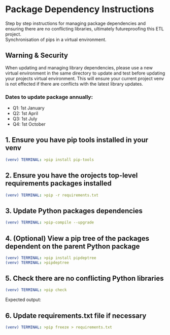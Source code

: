 # Package Dependency Instructions

Step by step instructions for managing package dependencies and ensuring there are no conflicting libraries, ultimately futureproofing this ETL project.    
Synchronisation of pips in a virtual environment.

## Warning & Security
When updating and managing library dependencies, please use a new virtual environment in the same directory to update and test before updating your projects virtual environment. This will ensure your current project venv is not effected if there are conflicts with the latest library updates.

### Dates to update package annually:
+ Q1: 1st January
+ Q2: 1st April
+ Q3: 1st July
+ Q4: 1st October

## 1. Ensure you have pip tools installed in your venv
```yml 
(venv) TERMINAL: >pip install pip-tools
```

## 2. Ensure you have the orojects top-level requirements packages installed

```yaml
(venv) TERMINAL: >pip -r requirements.txt
```
## 3. Update Python packages dependencies

```yaml
(venv) TERMINAL: >pip-compile --upgrade
```

## 4. (Optional) View a pip tree of the packages dependent on the parent Python package

```yaml
(venv) TERMINAL: >pip install pipdeptree
(venv) TERMINAL: >pipdeptree
```
## 5. Check there are no conflicting Python libraries

```yaml
(venv) TERMINAL: >pip check
```
Expected output:
    

## 6. Update requirements.txt file if necessary

```yaml
(venv) TERMINAL: >pip freeze > requirements.txt
```